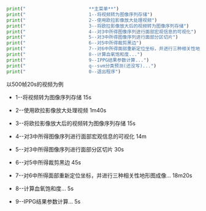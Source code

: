 ```python
print("                       **主菜单**")
print("                       1--将视频转为图像序列存储")
print("                       2--使用欧拉影像放大处理视频")
print("                       3--将欧拉影像放大后的视频转为图像序列存储")
print("                       4--对3中所得图像序列进行面部宏观信息的可视化")
print("                       5--对3中所得图像序列进行面部分区切片")
print("                       6--对5中所得裁剪黑边")
print("                       7--对6中所得面部重新定位坐标，并进行三种相关性地形图成像...")
print("                       8--计算血氧饱和度...")
print("                       9--IPPG结果参数计算...")
print("                       q--svm分类预测(还没写)...")
print("                       0--退出程序")
```

 以500帧20s的视频为例

+ 1--将视频转为图像序列存储 15s

+ 2--使用欧拉影像放大处理视频 1m40s
+ 3--将欧拉影像放大后的视频转为图像序列存储 15s
+ 4--对3中所得图像序列进行面部宏观信息的可视化 14m
+ 5--对3中所得图像序列进行面部分区切片 30s
+ 6--对5中所得裁剪黑边 45s
+ 7--对6中所得面部重新定位坐标，并进行三种相关性地形图成像... 18m20s
+ 8--计算血氧饱和度... 5s
+ 9--IPPG结果参数计算... 5s
